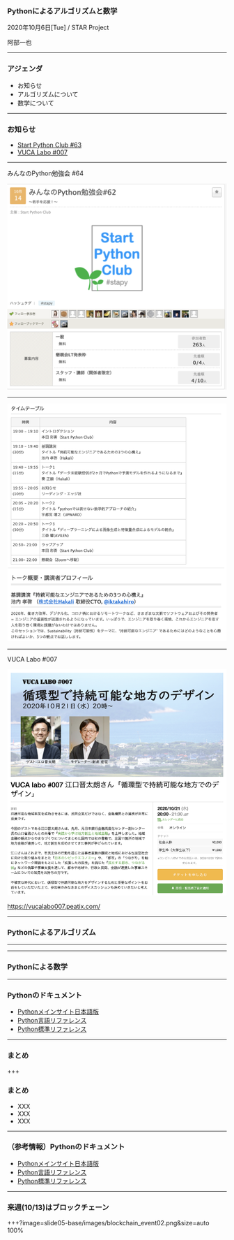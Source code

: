 ### Pythonによるアルゴリズムと数学

2020年10月6日[Tue] / STAR Project

阿部一也

---

### アジェンダ

* お知らせ
* アルゴリズムについて
* 数学について

---

### お知らせ

* [Start Python Club #63](https://startpython.connpass.com/)
* [VUCA Labo #007](https://startpython.connpass.com/)

---

みんなのPython勉強会 #64

<img src="images/stapy_64_1.png">

---

<img src="images/stapy_64_2.png">

---

VUCA Labo #007

<img src="images/vucalabo_007.png">

https://vucalabo007.peatix.com/

---

### Pythonによるアルゴリズム

---

---

### Pythonによる数学

---

### Pythonのドキュメント

* [Pythonメインサイト日本語版](https://www.python.jp/)
* [Python言語リファレンス](https://docs.python.org/ja/3/reference/index.html)
* [Python標準リファレンス](https://docs.python.org/ja/3/library/)
---

### まとめ

+++

### まとめ

* XXX
* XXX
* XXX

---

### （参考情報）Pythonのドキュメント

* [Pythonメインサイト日本語版](https://www.python.jp/)
* [Python言語リファレンス](https://docs.python.org/ja/3/reference/index.html)
* [Python標準リファレンス](https://docs.python.org/ja/3/library/)

---

### 来週(10/13)はブロックチェーン

+++?image=slide05-base/images/blockchain_event02.png&size=auto 100%
